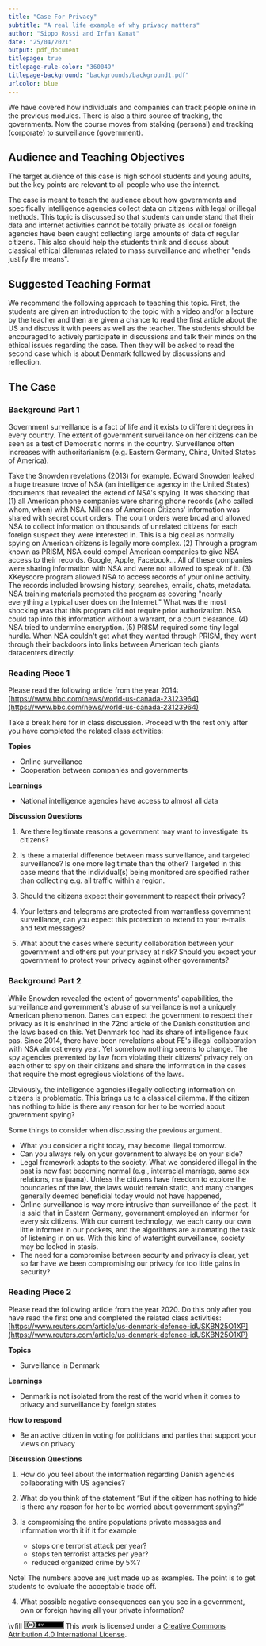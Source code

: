 ```yaml
---
title: "Case For Privacy"
subtitle: "A real life example of why privacy matters"
author: "Sippo Rossi and Irfan Kanat"
date: "25/04/2021"
output: pdf_document
titlepage: true
titlepage-rule-color: "360049"
titlepage-background: "backgrounds/background1.pdf"
urlcolor: blue
---
```


We have covered how individuals and companies can track people online in the previous modules. There is also a third source of tracking, the governments. Now the course moves from stalking (personal) and tracking (corporate) to surveillance (government). 

## Audience and Teaching Objectives

The target audience of this case is high school students and young adults, but the key points are relevant to all people who use the internet.

The case is meant to teach the audience about how governments and specifically intelligence agencies collect data on citizens with legal or illegal methods. This topic is discussed so that students can understand that their data and internet activities cannot be totally private as local or foreign agencies have been caught collecting large amounts of data of regular citizens. This also should help the students think and discuss about classical ethical dilemmas related to mass surveillance and whether "ends justify the means". 

## Suggested Teaching Format

We recommend the following approach to teaching this topic. First, the students are given an introduction to the topic with a video and/or a lecture by the teacher and then are given a chance to read the first article about the US and discuss it with peers as well as the teacher. The students should be encouraged to actively participate in discussions and talk their minds on the ethical issues regarding the case. Then they will be asked to read the second case which is about Denmark followed by discussions and reflection.

## The Case

### Background Part 1

Government surveillance is a fact of life and it exists to different degrees in every country. The extent of government surveillance on her citizens can be seen as a test of Democratic norms in the country. Surveillance often increases with authoritarianism (e.g. Eastern Germany, China, United States of America).

Take the Snowden revelations (2013) for example. Edward Snowden leaked a huge treasure trove of NSA (an intelligence agency in the United States) documents that revealed the extend of NSA's spying. It was shocking that (1) all American phone companies were sharing phone records (who called whom, when) with NSA. Millions of American Citizens' information was shared with secret court orders. The court orders were broad and allowed NSA to collect information on thousands of unrelated citizens for each foreign suspect they were interested in. This is a big deal as normally spying on American citizens is legally more complex. (2) Through a program known as PRISM, NSA could compel American companies to give NSA access to their records. Google, Apple, Facebook... All of these companies were sharing information with NSA and were not allowed to speak of it. (3) XKeyscore program allowed NSA to access records of your online activity. The records included browsing history, searches, emails, chats, metadata. NSA training materials promoted the program as covering "nearly everything a typical user does on the Internet."  What was the most shocking was that this program did not require prior authorization. NSA could tap into this information without a warrant, or a court clearance. (4) NSA tried to undermine encryption. (5) PRISM required some tiny legal hurdle. When NSA couldn't get what they wanted through PRISM, they went through their backdoors into links between American tech giants datacenters directly.

### Reading Piece 1

Please read the following article from the year 2014: [https://www.bbc.com/news/world-us-canada-23123964](https://www.bbc.com/news/world-us-canada-23123964)

Take a break here for in class discussion. Proceed with the rest only after you have completed the related class activities: 

**Topics**

+ Online surveillance
+ Cooperation between companies and governments

**Learnings**

+ National intelligence agencies have access to almost all data

**Discussion Questions**

1. Are there legitimate reasons a government may want to investigate its citizens?

2. Is there a material difference between mass surveillance, and targeted surveillance? Is one more legitimate than the other? Targeted in this case means that the individual(s) being monitored are specified rather than collecting e.g. all traffic within a region.

3. Should the citizens expect their government to respect their privacy?

4. Your letters and telegrams are protected from warrantless government surveillance, can you expect this protection to extend to your e-mails and text messages?

5. What about the cases where security collaboration between your government and others put your privacy at risk? Should you expect your government to protect your privacy against other governments?

### Background Part 2

While Snowden revealed the extent of governments' capabilities, the surveillance and government's abuse of surveillance is not a uniquely American phenomenon. Danes can expect the government to respect their privacy as it is enshrined in the 72nd article of the Danish constitution and the laws based on this. Yet Denmark too had its share of intelligence faux pas. Since 2014, there have been revelations about FE's illegal collaboration with NSA almost every year. Yet somehow nothing seems to change. The spy agencies prevented by law from violating their citizens' privacy rely on each other to spy on their citizens and share the information in the cases that require the most egregious violations of the laws.

Obviously, the intelligence agencies illegally collecting information on citizens is problematic. This brings us to a classical dilemma. If the citizen has nothing to hide is there any reason for her to be worried about government spying?

Some things to consider when discussing the previous argument.

+ What you consider a right today, may become illegal tomorrow. 
+ Can you always rely on your government to always be on your side?
+ Legal framework adapts to the society. What we considered illegal in the past is now fast becoming normal (e.g., interracial marriage, same sex relations, marijuana). Unless the citizens have freedom to explore the boundaries of the law, the laws would remain static, and many changes generally deemed beneficial today would not have happened, 
+ Online surveillance is way more intrusive than surveillance of the past. It is said that in Eastern Germany, government employed an informer for every six citizens. With our current technology, we each carry our own little informer in our pockets, and the algorithms are automating the task of listening in on us. With this kind of watertight surveillance, society may be locked in stasis.
+ The need for a compromise between security and privacy is clear, yet so far have we been compromising our privacy for too little gains in security?

### Reading Piece 2

Please read the following article from the year 2020. Do this only after you have read the first one and completed the related class activities: [https://www.reuters.com/article/us-denmark-defence-idUSKBN25O1XP](https://www.reuters.com/article/us-denmark-defence-idUSKBN25O1XP)

**Topics**

+ Surveillance in Denmark

**Learnings**

+ Denmark is not isolated from the rest of the world when it comes to privacy and surveillance by foreign states

**How to respond**

+ Be an active citizen in voting for politicians and parties that support your views on privacy


**Discussion Questions**

1. How do you feel about the information regarding Danish agencies collaborating with US agencies?

2. What do you think of the statement “But if the citizen has nothing to hide is there any reason for her to be worried about government spying?”

3. Is compromising the entire populations private messages and information worth it if it for example
    + stops one terrorist attack per year?
    + stops ten terrorist attacks per year?
    + reduced organized crime by 5%? 

Note! The numbers above are just made up as examples. The point is to get students to evaluate the acceptable trade off.

4. What possible negative consequences can you see in a government, own or foreign having all your private information?


\vfill
![CC4](CC4.png) This work is licensed under a [Creative Commons Attribution 4.0 International License](http://creativecommons.org/licenses/by/4.0/).
